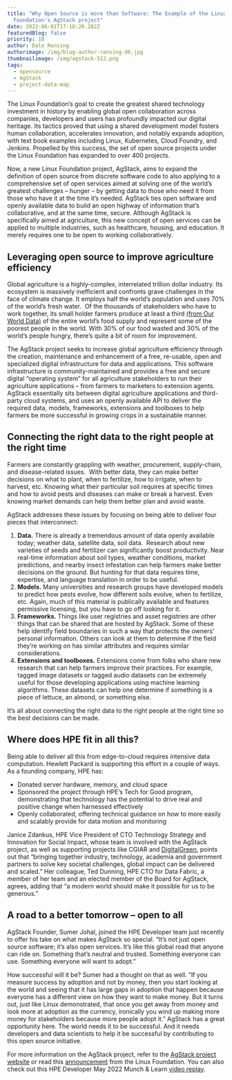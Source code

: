 ```yaml
---
title: "Why Open Source is more than Software: The Example of the Linux
  Foundation's AgStack project"
date: 2022-06-01T17:18:20.282Z
featuredBlog: false
priority: 10
author: Dale Rensing
authorimage: /img/blog-author-rensing-96.jpg
thumbnailimage: /img/agstack-512.png
tags:
  - opensource
  - AgStack
  - project-data-map
---
```

The Linux Foundation’s goal to create the greatest shared technology investment in history by enabling global open collaboration across companies, developers and users has profoundly impacted our digital heritage. Its tactics proved that using a shared development model fosters human collaboration, accelerates innovation, and notably expands adoption, with text book examples including Linux, Kubernetes, Cloud Foundry, and Jenkins. Propelled by this success, the set of open source projects under the Linux Foundation has expanded to over 400 projects.

Now, a new Linux Foundation project, AgStack, aims to expand the definition of open source from discrete software code to also applying to a comprehensive set of open services aimed at solving one of the world’s greatest challenges – hunger – by getting data to those who need it from those who have it at the time it’s needed. AgStack ties open software and openly available data to build an open highway of information that’s collaborative, and at the same time, secure. Although AgStack is specifically aimed at agriculture, this new concept of open services can be applied to multiple industries, such as healthcare, housing, and education. It merely requires one to be open to working collaboratively.

## Leveraging open source to improve agriculture efficiency

Global agriculture is a highly-complex, interrelated trillion dollar industry. Its ecosystem is massively inefficient and confronts grave challenges in the face of climate change. It employs half the world’s population and uses 70% of the world’s fresh water.  Of the thousands of stakeholders who have to work together, its small holder farmers produce at least a third [(from Our World Data)](https://ourworldindata.org/smallholder-food-production#:~:text=Family%20farms%20do%20produce%20around,poorest%20people%20in%20the%20world.) of the entire world’s food supply and represent some of the poorest people in the world. With 30% of our food wasted and 30% of the world’s people hungry, there’s quite a bit of room for improvement. 

The AgStack project seeks to increase global agriculture efficiency through the creation, maintenance and enhancement of a free, re-usable, open and specialized digital infrastructure for data and applications. This software infrastructure is community-maintained and provides a free and secure digital “operating system” for all agriculture stakeholders to run their agriculture applications – from farmers to marketers to extension agents. AgStack essentially sits between digital agriculture applications and third-party cloud systems, and uses an openly available API to deliver the required data, models, frameworks, extensions and toolboxes to help farmers be more successful in growing crops in a sustainable manner.

## Connecting the right data to the right people at the right time

Farmers are constantly grappling with weather, procurement, supply-chain, and disease-related issues.  With better data, they can make better decisions on what to plant, when to fertilize, how to irrigate, when to harvest, etc. Knowing what their particular soil requires at specific times and how to avoid pests and diseases can make or break a harvest. Even knowing market demands can help them better plan and avoid waste.

AgStack addresses these issues by focusing on being able to deliver four pieces that interconnect:

1. **Data.** There is already a tremendous amount of data openly available today; weather data, satellite data, soil data.  Research about new varieties of seeds and fertilizer can significantly boost productivity. Near real-time information about soil types, weather conditions, market predictions, and nearby insect infestation can help farmers make better decisions on the ground. But hunting for that data requires time, expertise, and language translation in order to be useful.   
2. **Models.** Many universities and research groups have developed models to predict how pests evolve, how different soils evolve, when to fertilize, etc. Again, much of this material is publically available and features permissive licensing, but you have to go off looking for it.   
3. **Frameworks.** Things like user registries and asset registries are other things that can be shared that are hosted by AgStack. Some of these help identify field boundaries in such a way that protects the owners’ personal information. Others can look at them to determine if the field they’re working on has similar attributes and requires similar considerations.   
4. **Extensions and toolboxes.** Extensions come from folks who share new research that can help farmers improve their practices. For example, tagged image datasets or tagged audio datasets can be extremely useful for those developing applications using machine learning algorithms. These datasets can help one determine if something is a piece of lettuce, an almond, or something else.   

It’s all about connecting the right data to the right people at the right time so the best decisions can be made.

## Where does HPE fit in all this?

Being able to deliver all this from edge-to-cloud requires intensive data computation. Hewlett Packard is supporting this effort in a couple of ways. As a founding company, HPE has:

* Donated server hardware, memory, and cloud space
* Sponsored the project through HPE’s Tech for Good program, demonstrating that technology has the potential to drive real and positive change when harnessed effectively
* Openly collaborated, offering technical guidance on how to more easily and scalably provide for data motion and monitoring

Janice Zdankus, HPE Vice President of CTO Technology Strategy and Innovation for Social Impact, whose team is involved with the AgStack project, as well as supporting projects like CGIAR and [DigitalGreen](https://bigdata.cgiar.org/digital-intervention/video-enabled-extension/), points out that “bringing together industry, technology, academia and government partners to solve key societal challenges, global impact can be delivered and scaled.” Her colleague, Ted Dunning, HPE CTO for Data Fabric, a member of her team and an elected member of the Board for AgStack, agrees, adding that “a modern world should make it possible for us to be generous.”

## A road to a better tomorrow – open to all

AgStack Founder, Sumer Johal, joined the HPE Developer team just recently to offer his take on what makes AgStack so special. “It’s not just open source software; it’s also open services. It’s like this global road that anyone can ride on. Something that’s neutral and trusted. Something everyone can use. Something everyone will want to adopt.”

How successful will it be? Sumer had a thought on that as well. “If you measure success by adoption and not by money, then you start looking at the world and seeing that it has large gaps in adoption that happen because everyone has a different view on how they want to make money. But it turns out, just like Linux demonstrated, that once you get away from money and look more at adoption as the currency, ironically you wind up making more money for stakeholders because more people adopt it.” AgStack has a great opportunity here. The world needs it to be successful. And it needs developers and data scientists to help it be successful by contributing to this open source initiative.

For more information on the AgStack project, refer to the [AgStack project website](https://agstack.org/) or read this [announcement](https://www.linuxfoundation.org/press-release/linux-foundation-launches-open-source-digital-infrastructure-project-for-agriculture-enables-global-collaboration-among-industry-government-and-academia/) from the Linux Foundation. You can also check out this HPE Developer May 2022 Munch & Learn [video replay](https://www.youtube.com/watch?v=dnhjRF5dr6M).